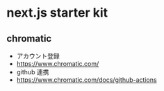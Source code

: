 # next.js starter kit


## chromatic
- アカウント登録
- https://www.chromatic.com/
- github 連携
- https://www.chromatic.com/docs/github-actions
